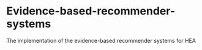 # Evidence-based-recommender-systems
The implementation of the evidence-based recommender systems for HEA
